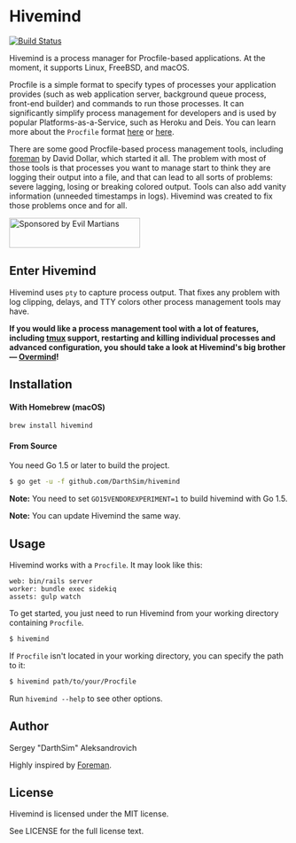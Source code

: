 # Hivemind

[![Build Status](https://travis-ci.org/DarthSim/hivemind.svg?branch=master)](https://travis-ci.org/DarthSim/hivemind)

Hivemind is a process manager for Procfile-based applications. At the moment, it supports Linux, FreeBSD, and macOS.

Procfile is a simple format to specify types of processes your application provides (such as web application server, background queue process, front-end builder) and commands to run those processes. It can significantly simplify process management for developers and is used by popular Platforms-as-a-Service, such as Heroku and Deis. You can learn more about the `Procfile` format [here](https://devcenter.heroku.com/articles/procfile) or [here](http://docs.deis.io/en/latest/using_deis/process-types/).

There are some good Procfile-based process management tools, including [foreman](https://github.com/ddollar/foreman) by David Dollar, which started it all. The problem with most of those tools is that processes you want to manage start to think they are logging their output into a file, and that can lead to all sorts of problems: severe lagging, losing or breaking colored output. Tools can also add vanity information (unneeded timestamps in logs). Hivemind was created to fix those problems once and for all.

<a href="https://evilmartians.com/?utm_source=hivemind">
<img src="https://evilmartians.com/badges/sponsored-by-evil-martians.svg" alt="Sponsored by Evil Martians" width="236" height="54">
</a>

## Enter Hivemind

Hivemind uses `pty` to capture process output. That fixes any problem with log clipping, delays, and TTY colors other process management tools may have.

**If you would like a process management tool with a lot of features, including [tmux](https://tmux.github.io/) support, restarting and killing individual processes and advanced configuration, you should take a look at Hivemind's big brother — [Overmind](https://github.com/DarthSim/overmind)!**

## Installation

#### With Homebrew (macOS)

```bash
brew install hivemind
```

#### From Source

You need Go 1.5 or later to build the project.

```bash
$ go get -u -f github.com/DarthSim/hivemind
```
**Note:** You need to set `GO15VENDOREXPERIMENT=1` to build hivemind with Go 1.5.

**Note:** You can update Hivemind the same way.

## Usage

Hivemind works with a `Procfile`. It may look like this:

```Procfile
web: bin/rails server
worker: bundle exec sidekiq
assets: gulp watch
```

To get started, you just need to run Hivemind from your working directory containing `Procfile`.

```bash
$ hivemind
```

If `Procfile` isn't located in your working directory, you can specify the path to it:

```bash
$ hivemind path/to/your/Procfile
```

Run `hivemind --help` to see other options.

## Author

Sergey "DarthSim" Aleksandrovich

Highly inspired by [Foreman](https://github.com/ddollar/foreman).

## License

Hivemind is licensed under the MIT license.

See LICENSE for the full license text.
